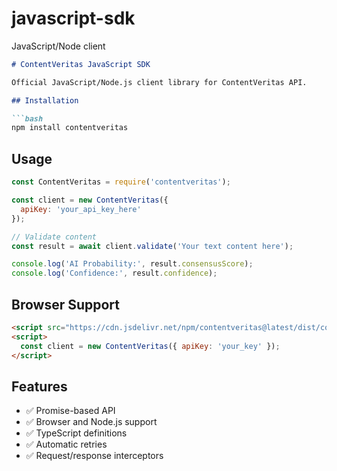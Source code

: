# javascript-sdk
JavaScript/Node client

```markdown
# ContentVeritas JavaScript SDK

Official JavaScript/Node.js client library for ContentVeritas API.

## Installation

```bash
npm install contentveritas
```

## Usage

```javascript
const ContentVeritas = require('contentveritas');

const client = new ContentVeritas({
  apiKey: 'your_api_key_here'
});

// Validate content
const result = await client.validate('Your text content here');

console.log('AI Probability:', result.consensusScore);
console.log('Confidence:', result.confidence);
```

## Browser Support

```html
<script src="https://cdn.jsdelivr.net/npm/contentveritas@latest/dist/contentveritas.min.js"></script>
<script>
  const client = new ContentVeritas({ apiKey: 'your_key' });
</script>
```

## Features

- ✅ Promise-based API
- ✅ Browser and Node.js support
- ✅ TypeScript definitions
- ✅ Automatic retries
- ✅ Request/response interceptors

```
